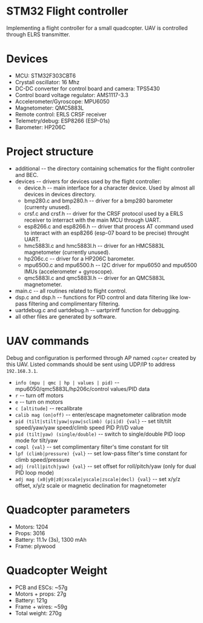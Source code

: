 STM32 Flight controller
=========================

Implementing a flight controller for a small quadcopter. UAV is
controlled through ELRS transmitter.

Devices
=======
 * MCU: STM32F303CBT6
 * Crystall oscillator: 16 Mhz
 * DC-DC converter for control board and camera: TPS5430
 * Control board voltage regulator: AMS1117-3.3
 * Accelerometer/Gyroscope: MPU6050
 * Magnetometer: QMC5883L
 * Remote control: ERLS CRSF receiver
 * Telemetry/debug: ESP8266 (ESP-01s)
 * Barometer: HP206C

Project structure
=========
* additional -- the directory containing schematics for the flight
controller and BEC.
* devices -- drivers for devices used by the flight controller:
    * device.h -- main interface for a character device. Used by almost
all devices in devices directory.
    * bmp280.c and bmp280.h -- driver for a bmp280 barometer
(currenty unused).
    * crsf.c and crsf.h -- driver for the CRSF protocol used by a ERLS
receiver to interract with the main MCU through UART.
    * esp8266.c and esp8266.h -- driver that process AT command used to
interact with an esp8266 (esp-07 board to be precise) throught UART.
    * hmc5883l.c and hmc5883l.h -- driver for an HMC5883L magnetometer
(currently unused).
    * hp206c.c -- driver for a HP206C barometer.
    * mpu6500.c and mpu6500.h -- I2C driver for mpu6050 and mpu6500 IMUs
(accelerometer + gyroscope).
    * qmc5883l.c and qmc5883l.h -- driver for an QMC5883L magnetometer.
* main.c -- all routines related to flight control.
* dsp.c and dsp.h -- functions for PID control and data filtering like
low-pass filtering and complimentary filtering.
* uartdebug.c and uartdebug.h -- uartprintf function for debugging.
* all other files are generated by software.

UAV commands
=============

Debug and configuration is performed through AP named `copter` created
by this UAV. Listed commands should be sent using UDP/IP to address
`192.168.3.1`.

 * `info (mpu | qmc | hp | values | pid)` -- mpu6050/qmc5883L/hp206c/control
values/PID data
 * `r` -- turn off motors
 * `e` -- turn on motors
 * `c [altitude]` -- recalibrate
 * `calib mag (on|off)` -- enter/escape magnetometer calibration mode
 * `pid (tilt|stilt|yaw|syaw|sclimb) (p|i|d) {val}` -- set tilt/tilt
speed/yaw/yaw speed/climb speed PID P/I/D value
 * `pid (tilt|yaw) (single/double)` -- switch to single/double PID loop
mode for tilt/yaw
 * `compl {val}` -- set complimentary filter's time constant for tilt
 * `lpf (climb|pressure) {val}` -- set low-pass filter's time constant
for climb speed/pressure
 * `adj (roll|pitch|yaw) {val}` -- set offset for roll/pitch/yaw
(only for dual PID loop mode)
 * `adj mag (x0|y0|z0|xscale|yscale|zscale|decl) {val}` -- set x/y/z
offset, x/y/z scale or magnetic declination for magnetometer 

Quadcopter parameters
==========
 * Motors: 1204
 * Props: 3016
 * Battery: 11.1v (3s), 1300 mAh
 * Frame: plywood

Quadcopter Weight
======
 * PCB and ESCs: ~57g
 * Motors + props: 27g
 * Battery: 121g
 * Frame + wires: ~59g
 * Total weight: 270g 
